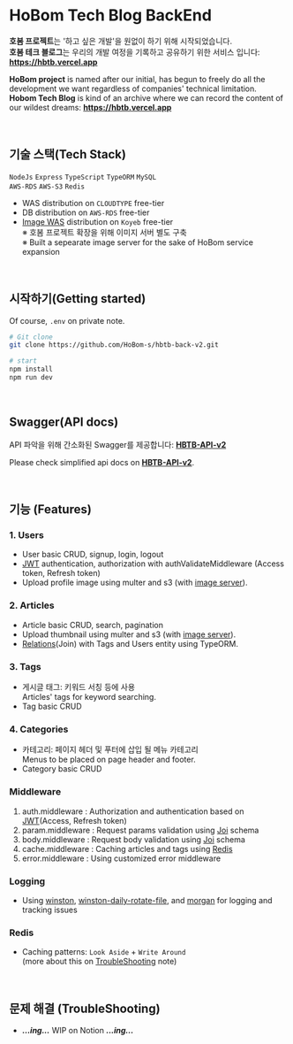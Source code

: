# HoBom Tech Blog BackEnd

**호봄 프로젝트**는 '하고 싶은 개발'을 원없이 하기 위해 시작되었습니다.  
**호봄 테크 블로그**는 우리의 개발 여정을 기록하고 공유하기 위한 서비스 입니다: **https://hbtb.vercel.app**

**HoBom project** is named after our initial, has begun to freely do all the development we want regardless of companies' technical limitation.  
**Hobom Tech Blog** is kind of an archive where we can record the content of our wildest dreams: **https://hbtb.vercel.app**

<br/>

## 기술 스택(Tech Stack)

`NodeJs` `Express` `TypeScript` `TypeORM` `MySQL`  
`AWS-RDS` `AWS-S3` `Redis`

- WAS distribution on `CLOUDTYPE` free-tier
- DB distribution on `AWS-RDS` free-tier
- [Image WAS](https://github.com/HoBom-s/hb-imageServer) distribution on `Koyeb` free-tier  
   ※ 호봄 프로젝트 확장을 위해 이미지 서버 별도 구축  
   ※ Built a sepearate image server for the sake of HoBom service expansion

<br/>

## 시작하기(Getting started)

Of course, `.env` on private note.

```bash
# Git clone
git clone https://github.com/HoBom-s/hbtb-back-v2.git

# start
npm install
npm run dev
```

<br/>

## Swagger(API docs)

API 파악을 위해 간소화된 Swagger를 제공합니다: **[HBTB-API-v2](https://port-0-hbtb-back-v2-17xco2nlslu0q3q.sel5.cloudtype.app/api/v2/docs/)**

Please check simplified api docs on **[HBTB-API-v2](https://port-0-hbtb-back-v2-17xco2nlslu0q3q.sel5.cloudtype.app/api/v2/docs/)**.

<br/>

## 기능 (Features)

### 1. Users

- User basic CRUD, signup, login, logout
- [JWT](https://jwt.io/) authentication, authorization with authValidateMiddleware (Access token, Refresh token)
- Upload profile image using multer and s3 (with [image server](https://github.com/HoBom-s/hb-imageServer)).

### 2. Articles

- Article basic CRUD, search, pagination
- Upload thumbnail using multer and s3 (with [image server](https://github.com/HoBom-s/hb-imageServer)).
- [Relations](https://typeorm.io/relations)(Join) with Tags and Users entity using TypeORM.

### 3. Tags

- 게시글 태그: 키워드 서칭 등에 사용  
  Articles' tags for keyword searching.
- Tag basic CRUD

### 4. Categories

- 카테고리: 페이지 헤더 및 푸터에 삽입 될 메뉴 카테고리  
  Menus to be placed on page header and footer.
- Category basic CRUD

### Middleware

1. auth.middleware : Authorization and authentication based on [JWT](https://jwt.io/)(Access, Refresh token)
2. param.middleware : Request params validation using [Joi](https://joi.dev/) schema
3. body.middleware : Request body validation using [Joi](https://joi.dev/) schema
4. cache.middleware : Caching articles and tags using [Redis](https://redis.io/)
5. error.middleware : Using customized error middleware

### Logging

- Using [winston](https://www.npmjs.com/package/winston), [winston-daily-rotate-file](https://www.npmjs.com/package/winston-daily-rotate-file), and [morgan](https://www.npmjs.com/package/morgan) for logging and tracking issues

### Redis

- Caching patterns: `Look Aside` + `Write Around`  
  (more about this on [TroubleShooting](<#-문제 해결 (TroubleShooting)>) note)

<br/>

## 문제 해결 (TroubleShooting)

- **_...ing..._** WIP on Notion **_...ing..._**

